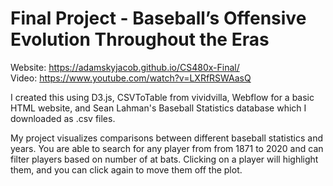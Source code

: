 # Final Project - Baseball’s Offensive Evolution Throughout the Eras
Website: https://adamskyjacob.github.io/CS480x-Final/
<br>
Video: https://www.youtube.com/watch?v=LXRfRSWAasQ

I created this using D3.js, CSVToTable from vividvilla, Webflow for a basic HTML website, and Sean Lahman's Baseball Statistics database which I downloaded as .csv files.

My project visualizes comparisons between different baseball statistics and years. You are able to search for any player from from 1871 to 2020
and can filter players based on number of at bats. Clicking on a player will highlight them, and you can click again to move them off the plot.
